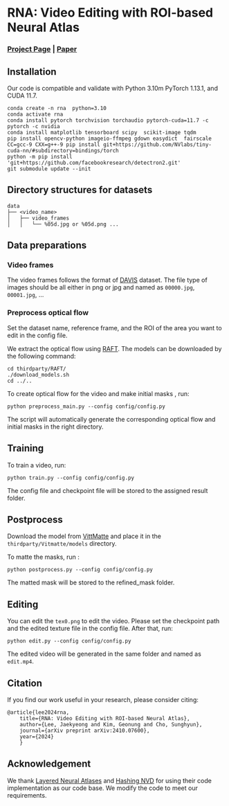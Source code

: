 # RNA: Video Editing with ROI-based Neural Atlas

### [Project Page](https://jaekyeongg.github.io/RNA) | [Paper](https://arxiv.org/abs/2410.07600)

## Installation

Our code is compatible and validate with Python 3.10m PyTorch 1.13.1, and CUDA 11.7.

```
conda create -n rna  python=3.10
conda activate rna
conda install pytorch torchvision torchaudio pytorch-cuda=11.7 -c pytorch -c nvidia
conda install matplotlib tensorboard scipy  scikit-image tqdm
pip install opencv-python imageio-ffmpeg gdown easydict  fairscale
CC=gcc-9 CXX=g++-9 pip install git+https://github.com/NVlabs/tiny-cuda-nn/#subdirectory=bindings/torch
python -m pip install 'git+https://github.com/facebookresearch/detectron2.git'
git submodule update --init
```

## Directory structures for datasets

```
data
├── <video_name>
│   ├── video_frames
│   │   └── %05d.jpg or %05d.png ...
```

## Data preparations

### Video frames

The video frames follows the format of [DAVIS](https://davischallenge.org/) dataset. The file type of images should be all either in png or jpg and named as `00000.jpg`, `00001.jpg`, ...

### Preprocess optical flow

Set the dataset name, reference frame, and the ROI of the area you want to edit in the config file.

We extract the optical flow using [RAFT](https://arxiv.org/abs/2003.12039). The models can be downloaded by the following command:

```
cd thirdparty/RAFT/
./download_models.sh
cd ../..
```

To create optical flow for the video and make initial masks , run:

```
python preprocess_main.py --config config/config.py
```

The script will automatically generate the corresponding optical flow and initial masks in the right directory.


## Training

To train a video, run:

```
python train.py --config config/config.py
```

The config file and checkpoint file will be stored to the assigned result folder.

## Postprocess

Download the model from [VittMatte](https://drive.google.com/file/d/12VKhSwE_miF9lWQQCgK7mv83rJIls3Xe/view) and place it in the `thirdparty/Vitmatte/models` directory.

To matte the masks, run : 

```
python postprocess.py --config config/config.py
```

The matted mask will be stored to the refined_mask folder.


## Editing

You can edit the `tex0.png` to edit the video. Please set the checkpoint path and the edited texture file in the config file.
After that, run: 

```
python edit.py --config config/config.py
```

The edited video will be generated in the same folder and named as `edit.mp4`.

## Citation

If you find our work useful in your research, please consider citing:

```
@article{lee2024rna,
    title={RNA: Video Editing with ROI-based Neural Atlas},
    author={Lee, Jaekyeong and Kim, Geonung and Cho, Sunghyun},
    journal={arXiv preprint arXiv:2410.07600},
    year={2024}
    }
```

## Acknowledgement

We thank [Layered Neural Atlases](https://github.com/ykasten/layered-neural-atlases) and [Hashing NVD](https://github.com/vllab/hashing-nvd) for using their code implementation as our code base. We modify the code to meet our requirements.


